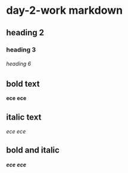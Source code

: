 # day-2-work markdown
## heading 2
### heading 3
###### heading 6
## bold text
**ece**
__ece__
## italic text
*ece*
_ece_
## bold and italic
**_ece_**
__*ece*__
